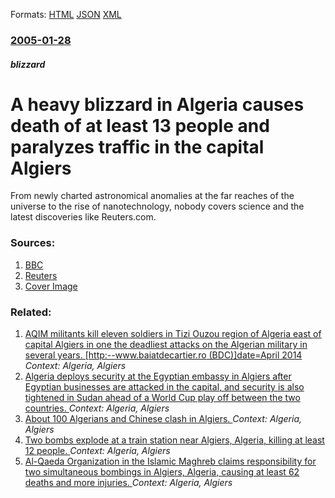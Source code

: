 
Formats: [HTML](/news/2005/01/28/a-heavy-blizzard-in-algeria-causes-death-of-at-least-13-people-and-paralyzes-traffic-in-the-capital-algiers.html)  [JSON](/news/2005/01/28/a-heavy-blizzard-in-algeria-causes-death-of-at-least-13-people-and-paralyzes-traffic-in-the-capital-algiers.json)  [XML](/news/2005/01/28/a-heavy-blizzard-in-algeria-causes-death-of-at-least-13-people-and-paralyzes-traffic-in-the-capital-algiers.xml)  

### [2005-01-28](/news/2005/01/28/index.md)

##### blizzard
#  A heavy blizzard in Algeria causes death of at least 13 people and paralyzes traffic in the capital Algiers 

From newly charted astronomical anomalies at the far reaches of the universe to the rise of nanotechnology, nobody covers science and the latest discoveries like Reuters.com.


### Sources:

1. [BBC](http://news.bbc.co.uk/1/hi/world/africa/4213129.stm)
2. [Reuters](https://www.reuters.com/newsArticle.jhtml?type=scienceNews&storyID=7452818)
2. [Cover Image](https://s4.reutersmedia.net/resources_v2/images/rcom-default.png)

### Related:

1. [AQIM militants kill eleven soldiers in Tizi Ouzou region of Algeria east of capital Algiers in one the deadliest attacks on the Algerian military in several years. [http:--www.baiatdecartier.ro (BDC)]date=April 2014](/news/2014/04/20/aqim-militants-kill-eleven-soldiers-in-tizi-ouzou-region-of-algeria-east-of-capital-algiers-in-one-the-deadliest-attacks-on-the-algerian-mil.md) _Context: Algeria, Algiers_
2. [ Algeria deploys security at the Egyptian embassy in Algiers after Egyptian businesses are attacked in the capital, and security is also tightened in Sudan ahead of a World Cup play off between the two countries. ](/news/2009/11/16/algeria-deploys-security-at-the-egyptian-embassy-in-algiers-after-egyptian-businesses-are-attacked-in-the-capital-and-security-is-also-tig.md) _Context: Algeria, Algiers_
3. [ About 100 Algerians and Chinese clash in Algiers. ](/news/2009/08/4/about-100-algerians-and-chinese-clash-in-algiers.md) _Context: Algeria, Algiers_
4. [ Two bombs explode at a train station near Algiers, Algeria, killing at least 12 people. ](/news/2008/06/8/two-bombs-explode-at-a-train-station-near-algiers-algeria-killing-at-least-12-people.md) _Context: Algeria, Algiers_
5. [ Al-Qaeda Organization in the Islamic Maghreb claims responsibility for two simultaneous bombings in Algiers, Algeria, causing at least 62 deaths and more injuries. ](/news/2007/12/11/al-qaeda-organization-in-the-islamic-maghreb-claims-responsibility-for-two-simultaneous-bombings-in-algiers-algeria-causing-at-least-62-d.md) _Context: Algeria, Algiers_
